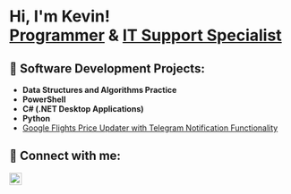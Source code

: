<h1>Hi, I'm Kevin! <br/><a href="https://github.com/KevTheWebDev">Programmer</a> & <a href="(https://www.linkedin.com/in/kevin-orta-7334391b4/)">IT Support Specialist</a></h1>

<h2>👾 Software Development Projects:</h2>

- <b>Data Structures and Algorithms Practice</b>
- <b>PowerShell</b>
- <b>C# (.NET Desktop Applications)</b>
- <b>Python</b>
- [Google Flights Price Updater with Telegram Notification Functionality]()


<h2> 🚀 Connect with me:</h2>

[<img align="left" alt="KevinOrta | LinkedIn" width="22px" src="https://cdn.jsdelivr.net/npm/simple-icons@v3/icons/linkedin.svg" />][linkedin]

[linkedin]: (https://www.linkedin.com/in/kevin-orta-7334391b4/)

